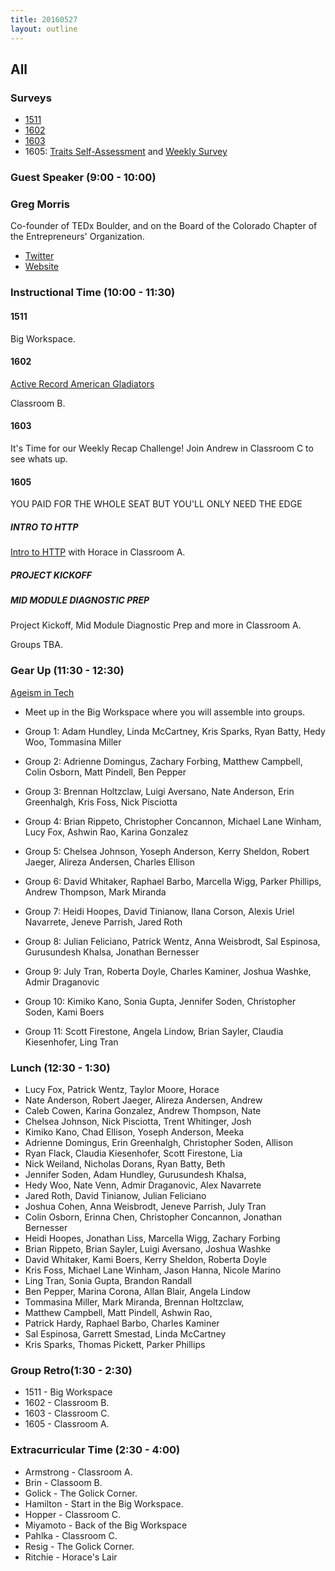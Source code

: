 ```yaml
---
title: 20160527
layout: outline
---
```

## All

### Surveys

* [1511](http://goo.gl/forms/wGiSUJIYFkaNN18i2)
* [1602](https://docs.google.com/forms/d/1U4-V9TbuTibNCejKRgA75cGoh-NrUVOrh3z9VgOkrkQ/viewform)
* [1603](https://docs.google.com/a/casimircreative.com/forms/d/18Qt8S07rZbdSZmGZUR6EFw-vtlEJ0PhgPZgdxO2AXHc/viewform?c=0&w=1)
* 1605: [Traits Self-Assessment](https://docs.google.com/forms/d/1APZtCqNhE11akwpDEO9Y3CpDyGy2PG8vXWUSuccONHo/viewform) and [Weekly Survey](https://docs.google.com/forms/d/1dx6eXgNqWScz-FoDDMbsmqmw_7QRKz3a45Ob8zQ2ijc/viewform)


### Guest Speaker (9:00 - 10:00)

### Greg Morris

Co-founder of TEDx Boulder, and on the Board of the Colorado Chapter of the Entrepreneurs' Organization.

* [Twitter](https://twitter.com/gmorris)
* [Website](http://www.gmorris.com/)


### Instructional Time (10:00 - 11:30)

#### 1511

Big Workspace.

#### 1602

[Active Record American Gladiators](https://github.com/turingschool/lesson_plans/blob/master/ruby_03-professional_rails_applications/active_record_american_gladiators.md)

Classroom B.

#### 1603

It's Time for our Weekly Recap Challenge!
Join Andrew in Classroom C to see whats up.

#### 1605

YOU PAID FOR THE WHOLE SEAT BUT YOU'LL ONLY NEED THE EDGE

##### INTRO TO HTTP

[Intro to HTTP](https://github.com/turingschool/lesson_plans/blob/master/ruby_01-object_oriented_programming_with_ruby/intro_to_http_and_curl_obstacle_course.org) with Horace in Classroom A.

##### PROJECT KICKOFF

##### MID MODULE DIAGNOSTIC PREP

Project Kickoff, Mid Module Diagnostic Prep and more in Classroom A.

Groups TBA.

### Gear Up (11:30 - 12:30)

[Ageism in Tech](https://github.com/turingschool/gear-up/blob/master/ageism_in_tech_org.markdown)

* Meet up in the Big Workspace where you will assemble into groups.

* Group 1: Adam Hundley, Linda McCartney, Kris Sparks, Ryan Batty, Hedy Woo, Tommasina Miller
* Group 2: Adrienne Domingus, Zachary Forbing, Matthew Campbell, Colin Osborn, Matt Pindell, Ben Pepper
* Group 3: Brennan Holtzclaw, Luigi Aversano, Nate Anderson, Erin Greenhalgh, Kris Foss, Nick Pisciotta
* Group 4: Brian Rippeto, Christopher Concannon, Michael Lane Winham, Lucy Fox, Ashwin Rao, Karina Gonzalez
* Group 5: Chelsea Johnson, Yoseph Anderson, Kerry Sheldon, Robert Jaeger, Alireza Andersen, Charles Ellison
* Group 6: David Whitaker, Raphael Barbo, Marcella Wigg, Parker Phillips, Andrew Thompson, Mark Miranda
* Group 7: Heidi Hoopes, David Tinianow, Ilana Corson, Alexis Uriel Navarrete, Jeneve Parrish, Jared Roth
* Group 8: Julian Feliciano, Patrick Wentz, Anna Weisbrodt, Sal Espinosa, Gurusundesh Khalsa, Jonathan Bernesser
* Group 9: July Tran, Roberta Doyle, Charles Kaminer, Joshua Washke, Admir Draganovic
* Group 10: Kimiko Kano, Sonia Gupta, Jennifer Soden, Christopher Soden, Kami Boers
* Group 11: Scott Firestone, Angela Lindow, Brian Sayler, Claudia Kiesenhofer, Ling Tran

### Lunch (12:30 - 1:30)

* Lucy Fox, Patrick Wentz, Taylor Moore, Horace
* Nate Anderson, Robert Jaeger, Alireza Andersen, Andrew
* Caleb Cowen, Karina Gonzalez, Andrew Thompson, Nate
* Chelsea Johnson, Nick Pisciotta, Trent Whitinger, Josh
* Kimiko Kano, Chad Ellison, Yoseph Anderson, Meeka
* Adrienne Domingus, Erin Greenhalgh, Christopher Soden, Allison
* Ryan Flack, Claudia Kiesenhofer, Scott Firestone, Lia
* Nick Weiland, Nicholas Dorans, Ryan Batty, Beth
* Jennifer Soden, Adam Hundley, Gurusundesh Khalsa,
* Hedy Woo, Nate Venn, Admir Draganovic, Alex Navarrete
* Jared Roth, David Tinianow, Julian Feliciano
* Joshua Cohen, Anna Weisbrodt, Jeneve Parrish, July Tran
* Colin Osborn, Erinna Chen, Christopher Concannon, Jonathan Bernesser
* Heidi Hoopes, Jonathan Liss, Marcella Wigg, Zachary Forbing
* Brian Rippeto, Brian Sayler, Luigi Aversano, Joshua Washke
* David Whitaker, Kami Boers, Kerry Sheldon, Roberta Doyle
* Kris Foss, Michael Lane Winham, Jason Hanna, Nicole Marino
* Ling Tran, Sonia Gupta, Brandon Randall
* Ben Pepper, Marina Corona, Allan Blair, Angela Lindow
* Tommasina Miller, Mark Miranda, Brennan Holtzclaw,
* Matthew Campbell, Matt Pindell, Ashwin Rao,
* Patrick Hardy, Raphael Barbo, Charles Kaminer
* Sal Espinosa, Garrett Smestad, Linda McCartney
* Kris Sparks, Thomas Pickett, Parker Phillips

### Group Retro(1:30 - 2:30)

* 1511 - Big Workspace
* 1602 - Classroom B.
* 1603 - Classroom C.
* 1605 - Classroom A.

### Extracurricular Time (2:30 - 4:00)

* Armstrong - Classroom A.
* Brin - Classoom B.
* Golick - The Golick Corner.
* Hamilton - Start in the Big Workspace.
* Hopper - Classroom C.
* Miyamoto - Back of the Big Workspace
* Pahlka - Classroom C.
* Resig - The Golick Corner.
* Ritchie - Horace's Lair
